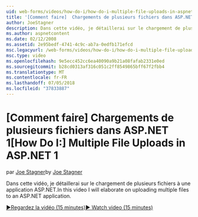```yaml
---
uid: web-forms/videos/how-do-i/how-do-i-multiple-file-uploads-in-aspnet-1
title: '[Comment faire]  Chargements de plusieurs fichiers dans ASP.NET 1 | Microsoft Docs'
author: JoeStagner
description: Dans cette vidéo, je détaillerai sur le chargement de plusieurs fichiers à une application ASP.NET.
ms.author: aspnetcontent
ms.date: 02/12/2008
ms.assetid: 2e95bedf-4741-4c9c-ab7a-0edfb171efcd
msc.legacyurl: /web-forms/videos/how-do-i/how-do-i-multiple-file-uploads-in-aspnet-1
msc.type: video
ms.openlocfilehash: 9e5ecc452cc6ea40090a9b21a08fafab2331e0ed
ms.sourcegitcommit: b28cd0313af316c051c2ff8549865bff67f2fbb4
ms.translationtype: MT
ms.contentlocale: fr-FR
ms.lasthandoff: 07/05/2018
ms.locfileid: "37833887"
---
```

<a name="how-do-i--multiple-file-uploads-in-aspnet-1"></a><span data-ttu-id="a8382-103">[Comment faire]  Chargements de plusieurs fichiers dans ASP.NET 1</span><span class="sxs-lookup"><span data-stu-id="a8382-103">[How Do I:]  Multiple File Uploads in ASP.NET 1</span></span>
====================
<span data-ttu-id="a8382-104">par [Joe Stagner](https://github.com/JoeStagner)</span><span class="sxs-lookup"><span data-stu-id="a8382-104">by [Joe Stagner](https://github.com/JoeStagner)</span></span>

<span data-ttu-id="a8382-105">Dans cette vidéo, je détaillerai sur le chargement de plusieurs fichiers à une application ASP.NET.</span><span class="sxs-lookup"><span data-stu-id="a8382-105">In this video I will elaborate on uploading multiple files to an ASP.NET application.</span></span>

[<span data-ttu-id="a8382-106">&#9654;Regardez la vidéo (15 minutes)</span><span class="sxs-lookup"><span data-stu-id="a8382-106">&#9654; Watch video (15 minutes)</span></span>](https://channel9.msdn.com/Blogs/ASP-NET-Site-Videos/how-do-i-multiple-file-uploads-in-aspnet-1)
